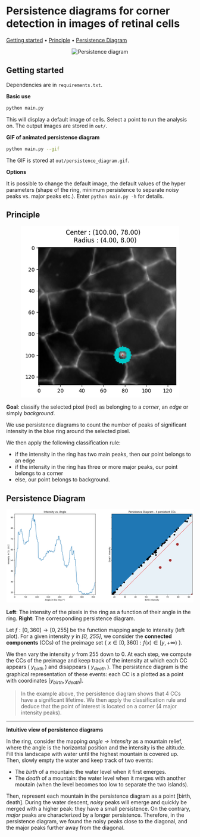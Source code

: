 #  Persistence diagrams for corner detection in images of retinal cells

<p align="left">
  <a href="#getting-started">Getting started</a> •
  <a href="#principle">Principle</a> •
  <a href="#persistence-diagram">Persistence Diagram</a>
</p>

<p align="center">
  <img alt="Persistence diagram" src="docs/persistence_diagram.gif">
</p>

## Getting started

Dependencies are in `requirements.txt`. 

**Basic use**

```bash
python main.py
```

This will display a default image of cells. Select a point to run the analysis on. The output images are stored in `out/`. 

**GIF of animated persistence diagram**

```bash
python main.py --gif
``` 

The GIF is stored at `out/persistence_diagram.gif`.

**Options**

It is possible to change the default image, the default values of the hyper parameters (shape of the ring, minimum persistence to separate noisy peaks vs. major peaks etc.). Enter `python main.py -h` for details.

## Principle

<p align="center">
  <img alt="Image of cells, chosen point and ring" src="docs/ring.png">
</p>

**Goal**: classify the selected pixel (red) as belonging to a *corner*, an *edge* or simply *background*. 

We use persistence diagrams to count the number of peaks of significant intensity in the blue ring around the selected pixel.

We then apply the following classification rule: 
- if the intensity in the ring has two main peaks, then our point belongs to an edge
- if the intensity in the ring has three or more major peaks, our point belongs to a corner
- else, our point belongs to background.
  

## Persistence Diagram

<p align="center">
  <img alt="Intensity in the ring and corresponding persistence diagram" src="docs/persistence_diagram.png">
</p>

**Left**: The intensity of the pixels in the ring as a function of their angle in the ring. **Right**: The corresponding persistence diagram. 

Let $f:[0, 360] \rightarrow [0, 255]$ be the function mapping angle to intensity (left plot). For a given intensity *y* in *[0, 255]*, we consider the **connected components** (CCs) of the preimage set { $x \in [0, 360]: f(x) \in [y, +\infty)$ }.

We then vary the intensity $y$ from 255 down to 0. At each step, we compute the CCs of the preimage and keep track of the intensity at which each CC appears ( $y_{birth}$ ) and disappears ( $y_{death}$ ). The persistence diagram is the graphical representation of these events: each CC is a plotted as a point with coordinates $[y_{birth}, y_{death}]$.

> In the example above, the persistence diagram shows that 4 CCs have a significant lifetime. We then apply the classification rule and deduce that the point of interest is located on a corner (4 major intensity peaks).

---

**Intuitive view of persistence diagrams** 

In the ring, consider the mapping *angle -> intensity* as a mountain relief, where the angle is the horizontal position and the intensity is the altitude. Fill this landscape with water until the highest mountain is covered up. Then, slowly empty the water and keep track of two events:

- The *birth* of a mountain: the water level when it first emerges.
- The *death* of a mountain: the water level when it merges with another moutain (when the level becomes too low to separate the two islands). 

Then, represent each mountain in the persistence diagram as a point [birth, death]. During the water descent, *noisy* peaks will emerge and quickly be merged with a higher peak: they have a small persistence. On the contrary, *major* peaks are characterized by a longer persistence. Therefore, in the persistence diagram, we found the noisy peaks close to the diagonal, and the major peaks further away from the diagonal. 



